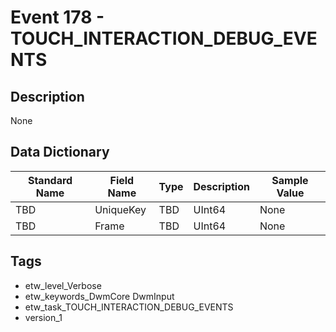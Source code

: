 # Event 178 - TOUCH_INTERACTION_DEBUG_EVENTS

## Description
None

## Data Dictionary
|Standard Name|Field Name|Type|Description|Sample Value|
|---|---|---|---|---|
|TBD|UniqueKey|TBD|UInt64|None|None|
|TBD|Frame|TBD|UInt64|None|None|

## Tags
* etw_level_Verbose
* etw_keywords_DwmCore DwmInput
* etw_task_TOUCH_INTERACTION_DEBUG_EVENTS
* version_1